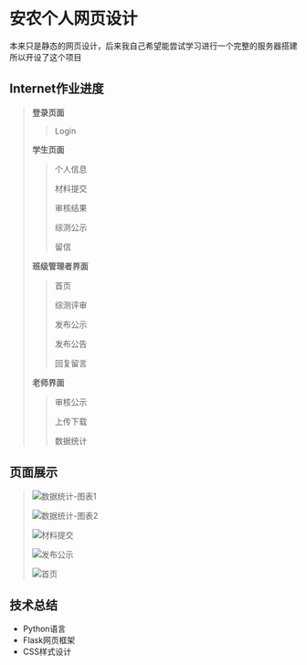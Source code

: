 # 安农个人网页设计

本来只是静态的网页设计，后来我自己希望能尝试学习进行一个完整的服务器搭建
所以开设了这个项目

## Internet作业进度

> **登录页面**
> > Login
>
> **学生页面**
>
> > 个人信息
> >
> > 材料提交
> >
> > 审核结果
> >
> > 综测公示
> >
> > 留信
>
> **班级管理者界面**
> 
> > 首页
> >
> > 综测评审
> >
> > 发布公示
> >
> > 发布公告
> >
> > 回复留言
> 
> **老师界面**
> 
> >审核公示
> >
> >上传下载
> >
> >数据统计
## 页面展示

> ![数据统计-图表1](https://s3.ax1x.com/2020/12/07/Dv1vJf.png)
> 
> ![数据统计-图表2](https://s3.ax1x.com/2020/12/07/Dv1jFP.png)
> 
> ![材料提交](https://s3.ax1x.com/2020/12/07/Dv3ies.png)
> 
> ![发布公示](https://s3.ax1x.com/2020/12/07/Dv3koq.png)
> 
> ![首页](https://s3.ax1x.com/2020/12/07/Dv3Fwn.png)


## 技术总结
* Python语言
* Flask网页框架
* CSS样式设计


